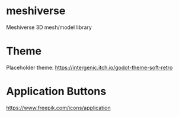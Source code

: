 # meshiverse
Meshiverse 3D mesh/model library

# Theme
Placeholder theme: https://intergenic.itch.io/godot-theme-soft-retro

# Application Buttons
https://www.freepik.com/icons/application


